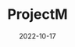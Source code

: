 ---
date: 2022-10-17

title: "ProjectM"
naam: "Maikel Reijneke"
opdrachtgever: "CHE"
summary: "samenvatting m"
beschrijving: "sde project van maikel is hier beschreven. sde project van maikel is hier beschreven. sde project van maikel is hier beschreven. sde project van maikel is hier beschreven. sde project van maikel is hier beschreven. sde project van maikel is hier beschreven. sde project van maikel is hier beschreven. sde project van maikel is hier beschreven. sde project van maikel is hier beschreven. sde project van maikel is hier beschreven. sde project van maikel is hier beschreven. sde project van maikel is hier beschreven. sde project van maikel is hier beschreven. sde project van maikel is hier beschreven. sde project van maikel is hier beschreven. sde project van maikel is hier beschreven. sde project van maikel is hier beschreven. sde project van maikel is hier beschreven. sde project van maikel is hier beschreven. 

sde project van maikel is hier beschreven. sde project van maikel is hier beschreven. sde project van maikel is hier beschreven. sde project van maikel is hier beschreven. sde project van maikel is hier beschreven. sde project van maikel is hier beschreven. sde project van maikel is hier beschreven. sde project van maikel is hier beschreven. sde project van maikel is hier beschreven. sde project van maikel is hier beschreven. sde project van maikel is hier beschreven. sde project van maikel is hier beschreven. sde project van maikel is hier beschreven. sde project van maikel is hier beschreven. sde project van maikel is hier beschreven. sde project van maikel is hier beschreven. sde project van maikel is hier beschreven. sde project van maikel is hier beschreven. sde project van maikel is hier beschreven. sde project van maikel is hier beschreven. sde project van maikel is hier beschreven. sde project van maikel is hier beschreven. sde project van maikel is hier beschreven. sde project van maikel is hier beschreven. sde project van maikel is hier beschreven. test voor branch"
# kies uit een van deze tags:
#["jaar 1", "PM"]
tags: ["jaar 1", "PM"]
afbeeldingen: /projectM_1.png
youtube: QWt8qbVEzLY

draft: false
---